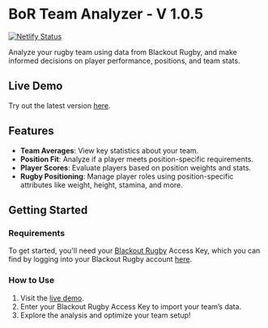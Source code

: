 # BoR Team Analyzer - V 1.0.5

[![Netlify Status](https://api.netlify.com/api/v1/badges/059c03a9-add5-41e9-9c40-9aec21ffc412/deploy-status)](https://app.netlify.com/sites/borteamanalyzer/deploys)

Analyze your rugby team using data from Blackout Rugby, and make informed decisions on player performance, positions, and team stats.

## Live Demo
Try out the latest version [here](https://borteamanalyzer.netlify.app/).

## Features
- **Team Averages**: View key statistics about your team.
- **Position Fit**: Analyze if a player meets position-specific requirements.
- **Player Scores**: Evaluate players based on position weights and stats.
- **Rugby Positioning**: Manage player roles using position-specific attributes like weight, height, stamina, and more.

## Getting Started

### Requirements
To get started, you'll need your [Blackout Rugby](https://www.blackoutrugby.com) Access Key, which you can find by logging into your Blackout Rugby account [here](https://www.blackoutrugby.com/game/me.account.php#page=account).

### How to Use
1. Visit the [live demo](https://borteamanalyzer.netlify.app/).
2. Enter your Blackout Rugby Access Key to import your team’s data.
3. Explore the analysis and optimize your team setup!
